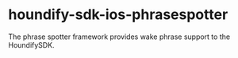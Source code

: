 # houndify-sdk-ios-phrasespotter
The phrase spotter framework provides wake phrase support to the HoundifySDK.
